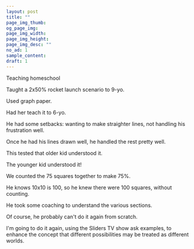 ```yaml
---
layout: post
title: ""
page_img_thumb:
og_page_img:
page_img_width:
page_img_height:
page_img_desc: ""
no_ad: 1
sample_content:
draft: 1
---
```


Teaching homeschool

Taught a 2x50% rocket launch scenario to 9-yo.

Used graph paper.

Had her teach it to 6-yo.

He had some setbacks: wanting to make straighter lines, not handling his frustration well.

Once he had his lines drawn well, he handled the rest pretty well.

This tested that older kid understood it.

The younger kid understood it!

We counted the 75 squares together to make 75%.

He knows 10x10 is 100, so he knew there were 100 squares, without counting.

He took some coaching to understand the various sections.

Of course, he probably can't do it again from scratch.

I'm going to do it again, using the Sliders TV show ask examples, to enhance the concept that different possibilities may be treated as different worlds.
